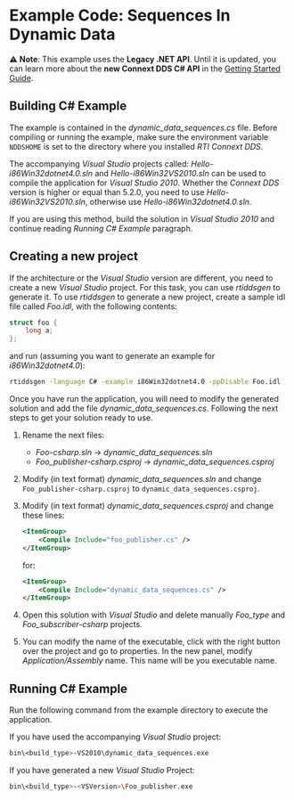 # Example Code: Sequences In Dynamic Data

:warning: **Note**: This example uses the **Legacy .NET API**. Until it is updated, you can
learn more about the **new Connext DDS C# API** in the
[Getting Started Guide](https://community.rti.com/static/documentation/connext-dds/current/doc/manuals/connext_dds/getting_started/index.html).

## Building C# Example

The example is contained in the *dynamic_data_sequences.cs* file. Before
compiling or running the example, make sure the environment variable `NDDSHOME`
is set to the directory where you installed *RTI Connext DDS*.

The accompanying *Visual Studio* projects called: *Hello-i86Win32dotnet4.0.sln*
and *Hello-i86Win32VS2010.sln* can be used to compile the application for
*Visual Studio 2010*. Whether the *Connext DDS* version is higher or equal than
5.2.0, you need to use *Hello-i86Win32VS2010.sln*, otherwise use
*Hello-i86Win32dotnet4.0.sln*.

If you are using this method, build the solution in *Visual Studio 2010* and
continue reading *Running C# Example* paragraph.

## Creating a new project

If the architecture or the *Visual Studio* version are different, you need to
create a new *Visual Studio* project. For this task, you can use *rtiddsgen* to
generate it. To use *rtiddsgen* to generate a new project, create a sample idl
file called *Foo.idl*, with the following contents:

```c
struct foo {
    long a;
};
```

and run (assuming you want to generate an example for *i86Win32dotnet4.0*):

```sh
rtiddsgen -language C# -example i86Win32dotnet4.0 -ppDisable Foo.idl
```

Once you have run the application, you will need to modify the generated
solution and add the file *dynamic_data_sequences.cs*. Following the next steps
to get your solution ready to use.

1.  Rename the next files:

    - *Foo-csharp.sln* -> *dynamic_data_sequences.sln*
    - *Foo_publisher-csharp.csproj* -> *dynamic_data_sequences.csproj*

2.  Modify (in text format) *dynamic_data_sequences.sln* and change
    `Foo_publisher-csharp.csproj` to `dynamic_data_sequences.csproj`.

3.  Modify (in text format) *dynamic_data_sequences.csproj* and change these
    lines:

    ```xml
    <ItemGroup>
        <Compile Include="foo_publisher.cs" />
    </ItemGroup>
    ```

    for:

    ```xml
    <ItemGroup>
        <Compile Include="dynamic_data_sequences.cs" />
    </ItemGroup>
    ```

4.  Open this solution with *Visual Studio* and delete manually *Foo_type* and
    *Foo_subscriber-csharp* projects.

5.  You can modify the name of the executable, click with the right button over
    the project and go to properties. In the new panel, modify
    *Application/Assembly* name. This name will be you executable name.

## Running C# Example

Run the following command from the example directory to execute the application.

If you have used the accompanying *Visual Studio* project:

```sh
bin\<build_type>-VS2010\dynamic_data_sequences.exe
```

If you have generated a new *Visual Studio* Project:

```sh
bin\<build_type>-<VSVersion>\Foo_publisher.exe
```
